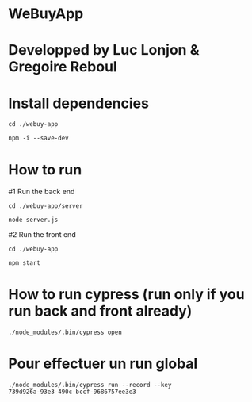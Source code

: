 # WeBuyApp

# Developped by Luc Lonjon & Gregoire Reboul

# Install dependencies

<code>cd ./webuy-app</code>

<code>npm -i --save-dev</code>

# How to run

#1 Run the back end

<code>cd ./webuy-app/server</code>

<code>node server.js</code>

#2 Run the front end

<code>cd ./webuy-app</code>

<code>npm start</code>

# How to run cypress (run only if you run back and front already)

<code>./node_modules/.bin/cypress open</code>

# Pour effectuer un run global

<code>./node_modules/.bin/cypress run --record --key 739d926a-93e3-490c-bccf-9686757ee3e3</code>
